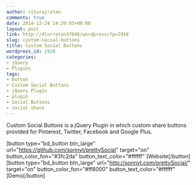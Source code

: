 ```yaml
---
author: riturajratan
comments: true
date: 2014-12-24 14:20:03+00:00
layout: post
link: http://dlurratan37846/wordpress/?p=1910
slug: custom-social-buttons
title: Custom Social Buttons
wordpress_id: 1910
categories:
- jQuery
- Plugins
tags:
- button
- Custom Social Buttons
- jQuery Plugin
- plugin
- Social Buttons
- social share
---
```


Custom Social Buttons is a jQuery Plugin in which custom share buttons provided for Pinterest, Twitter, Facebook and Google Plus.

[button type="bd_button btn_large" url="https://github.com/sonnyt/prettySocial" target="on" button_color_fon="#3fc2da" button_text_color="#ffffff" ]Website[/button] [button type="bd_button btn_large" url="http://sonnyt.com/prettySocial/" target="on" button_color_fon="#ff8000" button_text_color="#ffffff" ]Demo[/button]
